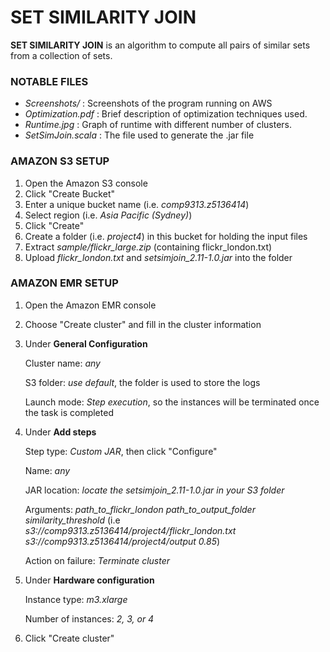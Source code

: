 # SET SIMILARITY JOIN

**SET SIMILARITY JOIN** is an algorithm to compute all pairs of similar sets from a collection of sets.

### NOTABLE FILES
- _Screenshots/_ : Screenshots of the program running on AWS
- _Optimization.pdf_ : Brief description of optimization techniques used.
- _Runtime.jpg_ : Graph of runtime with different number of clusters.
- _SetSimJoin.scala_ : The file used to generate the .jar file

### AMAZON S3 SETUP
1. Open the Amazon S3 console
2. Click "Create Bucket"
3. Enter a unique bucket name (i.e. _comp9313.z5136414_)
4. Select region (i.e. _Asia Pacific (Sydney)_)
5. Click "Create"
6. Create a folder (i.e. _project4_) in this bucket for holding the input files
7. Extract _sample/flickr_large.zip_ (containing flickr_london.txt)
8. Upload _flickr_london.txt_ and _setsimjoin_2.11-1.0.jar_ into the folder

### AMAZON EMR SETUP
1. Open the Amazon EMR console
2. Choose "Create cluster" and fill in the cluster information
3. Under **General Configuration**

   Cluster name: _any_
   
   S3 folder: _use default_, the folder is used to store the logs
   
   Launch mode: _Step execution_, so the instances will be terminated once the task is completed
   
4. Under **Add steps**

   Step type: _Custom JAR_, then click "Configure"
   
   Name: _any_
   
   JAR location: _locate the setsimjoin_2.11-1.0.jar in your S3 folder_
   
   Arguments: _path_to_flickr_london path_to_output_folder similarity_threshold_ (i.e _s3://comp9313.z5136414/project4/flickr_london.txt s3://comp9313.z5136414/project4/output 0.85_)
   
   Action on failure: _Terminate cluster_
   
5. Under **Hardware configuration**

   Instance type: _m3.xlarge_
   
   Number of instances: _2, 3, or 4_
   
6. Click "Create cluster"
